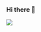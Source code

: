 ### Hi there 👋
<img src='https://avataaars.io/?avatarStyle=Circle&topType=LongHairCurvy&accessoriesType=Blank&hairColor=Black&facialHairType=Blank&clotheType=GraphicShirt&clotheColor=Gray01&graphicType=Bat&eyeType=Happy&eyebrowType=Default&mouthType=Smile&skinColor=Pale'
/>

<!--
**Chreees79/Chreees79** is a ✨ _special_ ✨ repository because its `README.md` (this file) appears on your GitHub profile.

Here are some ideas to get you started:

- 🔭 I’m currently working on ...
- 🌱 I’m currently learning ...
- 👯 I’m looking to collaborate on ...
- 🤔 I’m looking for help with ...
- 💬 Ask me about ...
- 📫 How to reach me: ...
- 😄 Pronouns: ...
- ⚡ Fun fact: ...
-->
